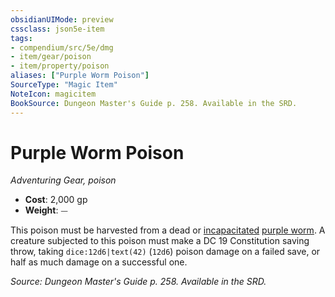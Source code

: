 ```yaml
---
obsidianUIMode: preview
cssclass: json5e-item
tags:
- compendium/src/5e/dmg
- item/gear/poison
- item/property/poison
aliases: ["Purple Worm Poison"]
SourceType: "Magic Item"
NoteIcon: magicitem
BookSource: Dungeon Master's Guide p. 258. Available in the SRD.
---
```

# Purple Worm Poison
*Adventuring Gear, poison*  

- **Cost**: 2,000 gp
- **Weight**: ⏤

This poison must be harvested from a dead or [incapacitated](/3-Mechanics/CLI/rules/conditions.md#incapacitated) [purple worm](/3-Mechanics/CLI/bestiary/monstrosity/purple-worm.md). A creature subjected to this poison must make a DC 19 Constitution saving throw, taking `dice:12d6|text(42)` (`12d6`) poison damage on a failed save, or half as much damage on a successful one.

*Source: Dungeon Master's Guide p. 258. Available in the SRD.*